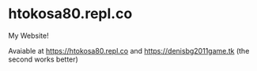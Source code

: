 # htokosa80.repl.co

  My Website!
  
  
  Avaiable at https://htokosa80.repl.co and https://denisbg2011game.tk (the second works better)
